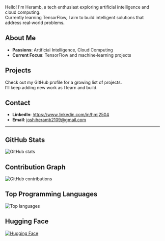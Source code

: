 Hello! I'm Heramb, a tech enthusiast exploring artificial intelligence and cloud computing.  
Currently learning TensorFlow, I aim to build intelligent solutions that address real‑world problems.

## About Me
- **Passions**: Artificial Intelligence, Cloud Computing  
- **Current Focus**: TensorFlow and machine‑learning projects

## Projects
Check out my GitHub profile for a growing list of projects.  
I’ll keep adding new work as I learn and build.

## Contact
- **LinkedIn**: https://www.linkedin.com/in/hmj2504  
- **Email**: joshiheramb2109@gmail.com

---

## GitHub Stats
![GitHub stats](https://github-readme-stats.vercel.app/api?username=Heramb04&show_icons=true&theme=radical)

## Contribution Graph
![GitHub contributions](https://github-readme-activity-graph.vercel.app/graph?username=Heramb04&theme=react&hide_border=true)

## Top Programming Languages
![Top languages](https://github-readme-stats.vercel.app/api/top-langs?username=Heramb04&layout=compact)

## Hugging Face
[![Hugging Face](https://img.shields.io/badge/Hugging%20Face-heramb04-blue?logo=huggingface&style=flat-square)](https://huggingface.co/heramb04)
